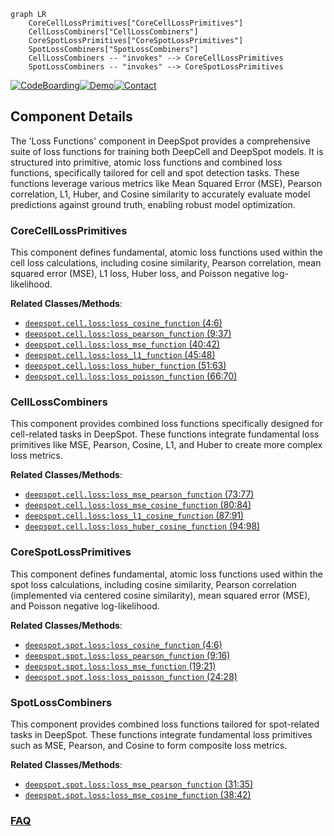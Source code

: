 ```mermaid
graph LR
    CoreCellLossPrimitives["CoreCellLossPrimitives"]
    CellLossCombiners["CellLossCombiners"]
    CoreSpotLossPrimitives["CoreSpotLossPrimitives"]
    SpotLossCombiners["SpotLossCombiners"]
    CellLossCombiners -- "invokes" --> CoreCellLossPrimitives
    SpotLossCombiners -- "invokes" --> CoreSpotLossPrimitives
```
[![CodeBoarding](https://img.shields.io/badge/Generated%20by-CodeBoarding-9cf?style=flat-square)](https://github.com/CodeBoarding/CodeBoarding)[![Demo](https://img.shields.io/badge/Try%20our-Demo-blue?style=flat-square)](https://www.codeboarding.org/demo)[![Contact](https://img.shields.io/badge/Contact%20us%20-%20contact@codeboarding.org-lightgrey?style=flat-square)](mailto:contact@codeboarding.org)

## Component Details

The 'Loss Functions' component in DeepSpot provides a comprehensive suite of loss functions for training both DeepCell and DeepSpot models. It is structured into primitive, atomic loss functions and combined loss functions, specifically tailored for cell and spot detection tasks. These functions leverage various metrics like Mean Squared Error (MSE), Pearson correlation, L1, Huber, and Cosine similarity to accurately evaluate model predictions against ground truth, enabling robust model optimization.

### CoreCellLossPrimitives
This component defines fundamental, atomic loss functions used within the cell loss calculations, including cosine similarity, Pearson correlation, mean squared error (MSE), L1 loss, Huber loss, and Poisson negative log-likelihood.


**Related Classes/Methods**:

- <a href="https://github.com/ratschlab/DeepSpot/blob/master/deepspot/cell/loss.py#L4-L6" target="_blank" rel="noopener noreferrer">`deepspot.cell.loss:loss_cosine_function` (4:6)</a>
- <a href="https://github.com/ratschlab/DeepSpot/blob/master/deepspot/cell/loss.py#L9-L37" target="_blank" rel="noopener noreferrer">`deepspot.cell.loss:loss_pearson_function` (9:37)</a>
- <a href="https://github.com/ratschlab/DeepSpot/blob/master/deepspot/cell/loss.py#L40-L42" target="_blank" rel="noopener noreferrer">`deepspot.cell.loss:loss_mse_function` (40:42)</a>
- <a href="https://github.com/ratschlab/DeepSpot/blob/master/deepspot/cell/loss.py#L45-L48" target="_blank" rel="noopener noreferrer">`deepspot.cell.loss:loss_l1_function` (45:48)</a>
- <a href="https://github.com/ratschlab/DeepSpot/blob/master/deepspot/cell/loss.py#L51-L63" target="_blank" rel="noopener noreferrer">`deepspot.cell.loss:loss_huber_function` (51:63)</a>
- <a href="https://github.com/ratschlab/DeepSpot/blob/master/deepspot/cell/loss.py#L66-L70" target="_blank" rel="noopener noreferrer">`deepspot.cell.loss:loss_poisson_function` (66:70)</a>


### CellLossCombiners
This component provides combined loss functions specifically designed for cell-related tasks in DeepSpot. These functions integrate fundamental loss primitives like MSE, Pearson, Cosine, L1, and Huber to create more complex loss metrics.


**Related Classes/Methods**:

- <a href="https://github.com/ratschlab/DeepSpot/blob/master/deepspot/cell/loss.py#L73-L77" target="_blank" rel="noopener noreferrer">`deepspot.cell.loss:loss_mse_pearson_function` (73:77)</a>
- <a href="https://github.com/ratschlab/DeepSpot/blob/master/deepspot/cell/loss.py#L80-L84" target="_blank" rel="noopener noreferrer">`deepspot.cell.loss:loss_mse_cosine_function` (80:84)</a>
- <a href="https://github.com/ratschlab/DeepSpot/blob/master/deepspot/cell/loss.py#L87-L91" target="_blank" rel="noopener noreferrer">`deepspot.cell.loss:loss_l1_cosine_function` (87:91)</a>
- <a href="https://github.com/ratschlab/DeepSpot/blob/master/deepspot/cell/loss.py#L94-L98" target="_blank" rel="noopener noreferrer">`deepspot.cell.loss:loss_huber_cosine_function` (94:98)</a>


### CoreSpotLossPrimitives
This component defines fundamental, atomic loss functions used within the spot loss calculations, including cosine similarity, Pearson correlation (implemented via centered cosine similarity), mean squared error (MSE), and Poisson negative log-likelihood.


**Related Classes/Methods**:

- <a href="https://github.com/ratschlab/DeepSpot/blob/master/deepspot/spot/loss.py#L4-L6" target="_blank" rel="noopener noreferrer">`deepspot.spot.loss:loss_cosine_function` (4:6)</a>
- <a href="https://github.com/ratschlab/DeepSpot/blob/master/deepspot/spot/loss.py#L9-L16" target="_blank" rel="noopener noreferrer">`deepspot.spot.loss:loss_pearson_function` (9:16)</a>
- <a href="https://github.com/ratschlab/DeepSpot/blob/master/deepspot/spot/loss.py#L19-L21" target="_blank" rel="noopener noreferrer">`deepspot.spot.loss:loss_mse_function` (19:21)</a>
- <a href="https://github.com/ratschlab/DeepSpot/blob/master/deepspot/spot/loss.py#L24-L28" target="_blank" rel="noopener noreferrer">`deepspot.spot.loss:loss_poisson_function` (24:28)</a>


### SpotLossCombiners
This component provides combined loss functions tailored for spot-related tasks in DeepSpot. These functions integrate fundamental loss primitives such as MSE, Pearson, and Cosine to form composite loss metrics.


**Related Classes/Methods**:

- <a href="https://github.com/ratschlab/DeepSpot/blob/master/deepspot/spot/loss.py#L31-L35" target="_blank" rel="noopener noreferrer">`deepspot.spot.loss:loss_mse_pearson_function` (31:35)</a>
- <a href="https://github.com/ratschlab/DeepSpot/blob/master/deepspot/spot/loss.py#L38-L42" target="_blank" rel="noopener noreferrer">`deepspot.spot.loss:loss_mse_cosine_function` (38:42)</a>




### [FAQ](https://github.com/CodeBoarding/GeneratedOnBoardings/tree/main?tab=readme-ov-file#faq)